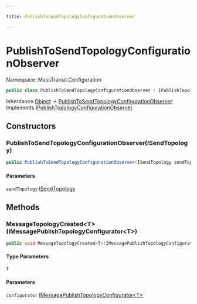 ```yaml
---

title: PublishToSendTopologyConfigurationObserver

---
```


# PublishToSendTopologyConfigurationObserver

Namespace: MassTransit.Configuration

```csharp
public class PublishToSendTopologyConfigurationObserver : IPublishTopologyConfigurationObserver
```

Inheritance [Object](https://learn.microsoft.com/en-us/dotnet/api/system.object) → [PublishToSendTopologyConfigurationObserver](../masstransit-configuration/publishtosendtopologyconfigurationobserver)<br/>
Implements [IPublishTopologyConfigurationObserver](../masstransit-configuration/ipublishtopologyconfigurationobserver)

## Constructors

### **PublishToSendTopologyConfigurationObserver(ISendTopology)**

```csharp
public PublishToSendTopologyConfigurationObserver(ISendTopology sendTopology)
```

#### Parameters

`sendTopology` [ISendTopology](../masstransit/isendtopology)<br/>

## Methods

### **MessageTopologyCreated\<T\>(IMessagePublishTopologyConfigurator\<T\>)**

```csharp
public void MessageTopologyCreated<T>(IMessagePublishTopologyConfigurator<T> configurator)
```

#### Type Parameters

`T`<br/>

#### Parameters

`configurator` [IMessagePublishTopologyConfigurator\<T\>](../masstransit/imessagepublishtopologyconfigurator-1)<br/>
